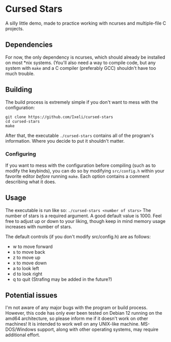 # Cursed Stars
A silly little demo, made to practice working with ncurses and multiple-file C projects.

## Dependencies
For now, the only dependency is ncurses, which should already be installed on most *nix systems.
(You'll also need a way to compile code, but any system with ```make``` and a C compiler (preferably GCC) shouldn't have too much trouble.

## Building
The build process is extremely simple if you don't want to mess with the configuration:
```
git clone https://github.com/Ixeli/cursed-stars
cd cursed-stars
make
```
After that, the executable ```./cursed-stars``` contains all of the program's information. Where you decide to put it shouldn't matter.

### Configuring
If you want to mess with the configuration before compiling (such as to modify the keybinds), you can do so by modifying ```src/config.h``` within your favorite editor *before* running ```make```. Each option contains a comment describing what it does.

## Usage

The executable is run like so:
```./cursed-stars <number of stars>```
The number of stars is a required argument. A good default value is 1000. Feel free to adjust up or down to your liking, though keep in mind memory usage increases with number of stars.

The default controls (if you don't modify src/config.h) are as follows:
- w to move forward
- s to move back
- z to move up
- x to move down
- a to look left
- d to look right
- q to quit
(Strafing may be added in the future?)

## Potential issues
I'm not aware of any major bugs with the program or build process. However, this code has only ever been tested on Debian 12 running on the amd64 architecture, so please inform me if it doesn't work on other machines!
It is intended to work well on any UNIX-like machine. MS-DOS/Windows support, along with other operating systems, may require additional effort. 
